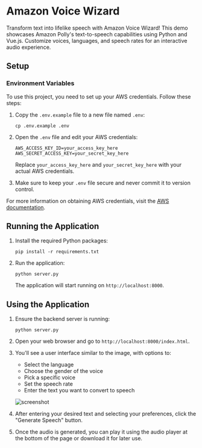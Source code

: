 # Amazon Voice Wizard

Transform text into lifelike speech with Amazon Voice Wizard! This demo showcases Amazon Polly's text-to-speech capabilities using Python and Vue.js. Customize voices, languages, and speech rates for an interactive audio experience.

## Setup

### Environment Variables

To use this project, you need to set up your AWS credentials. Follow these steps:

1. Copy the `.env.example` file to a new file named `.env`:

   ```
   cp .env.example .env
   ```

2. Open the `.env` file and edit your AWS credentials:

   ```
   AWS_ACCESS_KEY_ID=your_access_key_here
   AWS_SECRET_ACCESS_KEY=your_secret_key_here
   ```

   Replace `your_access_key_here` and `your_secret_key_here` with your actual AWS credentials.

3. Make sure to keep your `.env` file secure and never commit it to version control.

For more information on obtaining AWS credentials, visit the [AWS documentation](https://docs.aws.amazon.com/general/latest/gr/aws-sec-cred-types.html#access-keys-and-secret-access-keys).

## Running the Application

1. Install the required Python packages:

   ```
   pip install -r requirements.txt
   ```

2. Run the application:

   ```
   python server.py
   ```

   The application will start running on `http://localhost:8000`.

## Using the Application

1. Ensure the backend server is running:

   ```
   python server.py
   ```

2. Open your web browser and go to `http://localhost:8000/index.html`.

3. You'll see a user interface similar to the image, with options to:

   - Select the language
   - Choose the gender of the voice
   - Pick a specific voice
   - Set the speech rate
   - Enter the text you want to convert to speech

   ![screenshot](./assets/chrome_R5PzILDuSw.png)

4. After entering your desired text and selecting your preferences, click the "Generate Speech" button.

5. Once the audio is generated, you can play it using the audio player at the bottom of the page or download it for later use.
